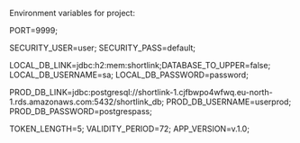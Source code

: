 Environment variables for project:

PORT=9999;

SECURITY_USER=user;
SECURITY_PASS=default;

LOCAL_DB_LINK=jdbc:h2:mem:shortlink;DATABASE_TO_UPPER=false;
LOCAL_DB_USERNAME=sa;
LOCAL_DB_PASSWORD=password;

PROD_DB_LINK=jdbc:postgresql://shortlink-1.cjfbwpo4wfwq.eu-north-1.rds.amazonaws.com:5432/shortlink_db;
PROD_DB_USERNAME=userprod;
PROD_DB_PASSWORD=postgrespass;

TOKEN_LENGTH=5;
VALIDITY_PERIOD=72;
APP_VERSION=v.1.0;